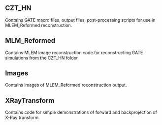 ## __CZT_HN__
Contains GATE macro files, output files, post-processing scripts for use in MLEM_Reformed reconstruction.
## __MLM_Reformed__
Contains MLEM image reconstruction code for reconstructing GATE simulations from the CZT_HN folder
## __Images__
Contains images of MLEM_Reformed reconstruction output.
## __XRayTransform__
Contains code for simple demonstrations of forward and backprojection of X-Ray transform.
